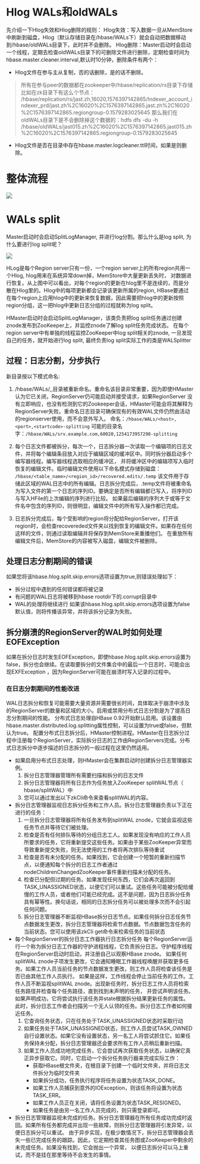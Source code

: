# Hlog WALs和oldWALs
先介绍一下Hlog失效和Hlog删除的规则：
Hlog失效：写入数据一旦从MemStore中刷新到磁盘，Hlog（默认存储目录在/hbase/WALs下）就会自动把数据移动到/hbase/oldWALs目录下，此时并不会删除。
Hlog删除：Master启动时会启动一个线程，定期去检查oldWALs目录下的可删除文件进行删除，定期检查时间为hbase.master.cleaner.interval,默认时10分钟，删除条件有两个：
* Hlog文件在参与主从复制，否的话删除，是的话不删除。
> 所有在参与peer的数据都在zookeeper中/hbase/replication/rs目录下存储
> 比如在zk目录下有这么个节点： /hbase/replication/rs/jast.zh,16020,1576397142865/Indexer_account_indexer_prd/jast.zh%2C16020%2C1576397142865.jast.zh%2C16020%2C1576397142865.regiongroup-0.1579283025645
> 那么我们在oldWALs目录下是不会删除掉这个数据的：hdfs dfs -du -h /hbase/oldWALs/jast015.zh%2C16020%2C1576397142865.jast015.zh%2C16020%2C1576397142865.regiongroup-0.1579283025645
* Hlog文件是否在目录中存在hbase.master.logcleaner.ttl时间，如果是则删除。
# 整体流程
![](https://raw.githubusercontent.com/XXXu/imgbed/master/img/20200721110423.png)

# WALs split
Master启动时会启动SplitLogManager, 并进行log分割。那么什么是log split, 为什么要进行log split呢？

![](https://raw.githubusercontent.com/XXXu/imgbed/master/img/20201009170039.png)

HLog是每个Region server只有一份，一个region server上的所有region共用一个Hlog, hlog用来在系统异常down掉，MemStore中大量更新丢失时，
对数据进行恢复。从上图中可以看出，对每个region的更新在hlog里不是连续的，而是分散在Hlog里的。Hlog中的每项更新都会记录该更新所属的region, 
HBase要通过在每个region上应用hlog中的更新来恢复数据，因此需要把hlog中的更新按照region分组，这一把hlog中更新日志分组的过程就称为log split。

HMaster启动时会启动SplitLogManager，该类负责把log split任务通过创建znode发布到ZooKeeper上，并监控znode了解log split任务完成状态。
在每个region server中有单独的线程监控ZooKeeper中log split相关的znode, 一旦发现自己的任务，就开始进行log split, 最终负责log split实际工作的类是WALSplitter

## 过程：日志分割，分步执行
新目录按以下模式命名:
1. /hbase/WALs/<host>,<port>,<startcode>目录被重新命名。重命名该目录非常重要，因为即使HMaster认为它已关闭，RegionServer仍可能启动并接受请求，如果RegionServer
没有立即响应，也没有检测到它的Zookeeper会话，HMaster可能会将其解释为RegionServer失败。重命名日志目录可确保现有的有效WAL文件仍然由活动的regionserver使用，而不会意外写入。
命名：`/hbase/WALs/<host>,<port>,<startcode>-splitting`
可能的目录名字：`/hbase/WALs/srv.example.com,60020,1254173957298-splitting`

2. 每个日志文件都被拆分，每次一个，日志拆分器一次读取一个编辑项的日志文件，并将每个编辑条目放入对应于编辑区域的缓冲区中。同时拆分器启动多个编写器线程。编写器线程选取相应的缓冲区，
并将缓冲区中的编辑项写入临时恢复的编辑文件。临时编辑文件使用以下命名模式存储到磁盘：
`/hbase/<table_name>/<region_id>/recovered.edits/.temp`
该文件用于存储此区域的WAL日志中的所有编辑。日志拆分完成后，.temp文件将被重命名为写入文件的第一个日志的序列ID。要确定是否所有编辑都已写入，将序列ID与写入HFile的上次编辑的序列进行比较。
如果最后编辑的序列大于或等于文件名中包含的序列ID，则很明显，编辑文件中的所有写入操作都已完成。

3. 日志拆分完成后，每个受影响的region将分配给RegionServer。打开该region时，会检查recovereded文件夹以找到恢复的编辑文件。如果存在任何这样的文件，则通过读取编辑并将保存到MemStore来重播他们。
在重放所有编辑文件后，MemStore的内容被写入磁盘，编辑文件被删除。

## 处理日志分割期间的错误
如果您将该hbase.hlog.split.skip.errors选项设置为true,则错误处理如下：
* 拆分过程中遇到的任何错误都将被记录
* 有问题的WAL日志将被移到hbase rootdir下的.corrupt目录中
* WAL的处理将继续进行
如果该hbase.hlog.split.skip.errors选项设置为false默认值，则将传播该异常，并将该拆分记录为失败。

## 拆分崩溃的RegionServer的WAL时如何处理EOFException
如果在拆分日志时发生EOFException，即使hbase.hlog.split.skip.errors设置为false，拆分也会继续。在读取要拆分的文件集合中的最后一个日志时，可能会出现EXFException
，因为RegionServer可能在崩溃时写入记录的过程中。
### 在日志分割期间的性能改进
WAL日志拆分和恢复可能需要大量资源并需要很长时间，具体取决于崩溃中涉及的RegionServer的数量和区域的大小。启用或禁用分布式日志分割是为了提高日志分割期间的性能。
分布式日志处理自HBase 0.92开始默认启用。该设置由hbase.master.distributed.log.splitting属性控制，可以设置为true或false，但默认为true。
配置分布式日志拆分后，HMaster控制进程。HMaster在日志拆分过程中注册每个RegionServer，实际拆分日志的工作由RegionServers完成。分布式日志拆分中逐步描述的日志拆分的一般过程在这里仍然适用。

* 如果启用分布式日志处理，则HMaster会在集群启动时创建拆分日志管理器实例。
    1. 拆分日志管理器管理所有需要扫描和拆分的日志文件
    2. 拆分日志管理器将所有日志作为任务放入ZooKeeper splitWAL节点（ hbase/splitWAL）中
    3. 您可以通过发出以下zkCli命令来查看splitWAL的内容。
* 拆分日志管理器监视日志拆分任务和工作人员。拆分日志管理器负责以下正在进行的任务：
    1. 一旦拆分日志管理器将所有任务发布到splitWAL znode，它就会监视这些任务节点并等待它们被处理。
    2. 检查是否有任何排队等待的分组日志工人。如果发现没有响应的工作人员所要求的任务，它将重新提交这些任务。如果由于某些ZooKeeper异常而导致重新提交失败，则无法使用的工作者将再次排队等待重试
    3. 检查是否有未分配的任务。如果找到，它会创建一个短暂的重新扫描节点，以便通知每个拆分的日志工作者通过nodeChildrenChangedZooKeeper事件重新扫描未分配的任务。
    4. 检查已分配但过期的任务。如果发现任何东西，它们会再次返回到TASK_UNASSIGNED状态，以便它们可以重试。这些任务可能被分配给缓慢的工作人员，或者他们可能已经完成。这不是问题，因为日志拆分任务具有幂等性。换句话说，相同的日志拆分任务可以被处理多次而不会引起任何问题。
    5. 拆分日志管理器不断监视HBase拆分日志节点。如果任何拆分日志任务节点数据发生更改，拆分日志管理器将检索节点数据。节点数据包含任务的当前状态。您可以使用该zkCli get命令来检索任务的当前状态
* 每个RegionServer的拆分日志工作器执行日志拆分任务
每个RegionServer运行一个称为拆分日志工作器的守护进程线程，它负责拆分日志。守护程序线程在RegionServer启动时启动，并注册自己以观察HBase znode。
如果任何splitWAL znode子项发生更改，它会通知睡眠工作器线程唤醒并获取更多任务。如果工作人员当前任务的节点数据发生更改，则工作人员将检查该任务是否已由其他工作人员执行。
如果是这样，工作线程会停止当前任务的工作。工作人员不断监视splitWAL znode。出现新任务时，拆分日志工作人员将检索任务路径并检查每个任务路径，直到找到未声明的任务，
并尝试声明该任务。如果声明成功，它将尝试执行该任务并state根据拆分结果更新任务的属性。此时，拆分日志工作者会扫描另一个无人认领的任务。拆分日志工作者如何接近任务。
    1. 它查询任务状态，只在任务处于TASK_UNASSIGNED状态时采取行动
    2. 如果任务处于TASK_UNASSIGNED状态，则工作人员尝试TASK_OWNED自行设置状态。如果它没有设置状态，另一名工人将尝试抓住它。如果任务保持未分配，拆分日志管理器还会要求所有工作人员稍后重新扫描。
    3. 如果工作人员成功地完成任务，它会尝试再次获取任务状态，以确保它真正异步获取它。同时，它启动一个拆分任务执行器来完成实际工作：
        * 获取HBase根文件夹，在根目录下创建一个临时文件夹，并将日志文件拆分为临时文件夹
        * 如果拆分成功，任务执行程序将任务设置为状态TASK_DONE。
        * 如果工作人员捕获到意外的IOException，则该任务将设置为状态TASK_ERR。
        * 如果工作人员正在关闭，请将任务设置为状态TASK_RESIGNED。
        * 如果任务是由另一名工作人员完成的，则只需登录即可。
* 拆分日志管理器监视未完成的任务。拆分日志管理器在所有任务成功完成时返回。如果所有任务都完成并出现一些故障，则拆分日志管理器将引发异常，以便日志拆分可以重试。
由于异步实现，在极少数情况下，拆分日志管理器会丢失一些已完成任务的跟踪。因此，它定期检查其任务图或ZooKeeper中剩余的未完成任务。如果没有找到，它会抛出一个异常，
以便日志拆分可以马上重试，而不是挂在那里等待不会发生的事情。    